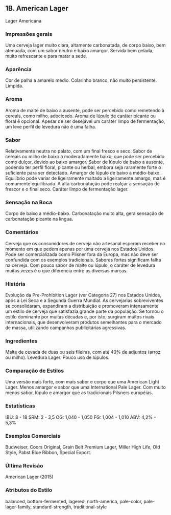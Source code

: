 ## 1B. American Lager
Lager Americana

### Impressões gerais

Uma cerveja lager muito clara, altamente carbonatada, de corpo baixo, bem atenuada, com um sabor neutro e baixo amargor. Servida bem gelada, muito refrescante e para matar a sede.

### Aparência

Cor de palha a amarelo médio. Colarinho branco, não muito persistente. Límpida.

### Aroma

Aroma de malte de baixo a ausente, pode ser percebido como remetendo à cereais, como milho, adocicado. Aroma de lúpulo de caráter picante ou floral é opcional. Apesar de ser desejável um caráter limpo de fermentação, um leve perfil de levedura não é uma falha.

### Sabor

Relativamente neutra no palato, com um final fresco e seco. Sabor de cereais ou milho de baixo a moderadamente baixo, que pode ser percebido como dulçor, devido ao baixo amargor. Sabor de lúpulo de baixo a ausente, podendo ter perfil floral, picante ou herbal, embora seja raramente forte o suficiente para ser detectado. Amargor de lúpulo de baixo a médio-baixo. Equilíbrio pode variar de ligeiramente maltado a ligeiramente amargo, mas é comumente equilibrada. A alta carbonatação pode realçar a sensação de frescor e o final seco. Caráter limpo de fermentação lager.

### Sensação na Boca

Corpo de baixo a médio-baixo. Carbonatação muito alta, gera sensação de carbonatação picante na língua.

### Comentários

Cerveja que os consumidores de cerveja não artesanal esperam receber no momento em que pedem apenas por uma cerveja nos Estados Unidos. Pode ser comercializada como Pilsner fora da Europa, mas não deve ser confundida com os exemplos tradicionais. Sabores fortes significam falha na cerveja. Com pouco sabor de malte ou lúpulo, o caráter de levedura muitas vezes é o que diferencia entre as diversas marcas.

### História

Evolução da Pre-Prohibition Lager (ver Categoria 27) nos Estados Unidos, após a Lei Seca e a Segunda Guerra Mundial. As cervejarias sobreviventes se consolidaram, expandiram a distribuição e promoveram intensamente um estilo de cerveja que satisfazia grande parte da população. Se tornou o estilo dominante por muitas décadas e, por isto, surgiram muitos rivais internacionais, que desenvolveram produtos semelhantes para o mercado de massa, utilizando campanhas publicitárias agressivas.

### Ingredientes

Malte de cevada de duas ou seis fileiras, com até 40% de adjuntos (arroz ou milho). Levedura Lager. Pouco uso de lúpulos.

### Comparação de Estilos

Uma versão mais forte, com mais sabor e corpo que uma American Light Lager. Menos amargor e sabor que uma International Pale Lager. Com muito menos sabor, lúpulo e amargor que as tradicionais Pilsners européias.

### Estatísticas

IBU: 8 - 18
SRM: 2 - 3,5
OG: 1,040 - 1,050
FG: 1,004 - 1,010
ABV: 4,2% - 5,3%

### Exemplos Comerciais

Budweiser, Coors Original, Grain Belt Premium Lager, Miller High Life, Old Style, Pabst Blue Ribbon, Special Export.

### Última Revisão

American Lager (2015)

### Atributos do Estilo

balanced, bottom-fermented, lagered, north-america, pale-color, pale-lager-family, standard-strength, traditional-style
